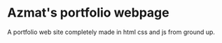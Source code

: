 # Azmat's portfolio webpage

A portfolio web site completely made in html css and js from ground up.

